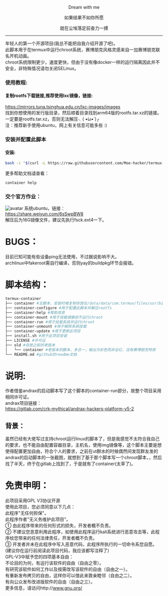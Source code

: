 <p align="center">Dream with me</p>         
<p align="center">如果结果不如你所愿</p>
<p align="center">就在尘埃落定前奋力一搏</p>        

-----------      
年轻人的第一个开源项目(我总不能把自我介绍开源了吧)。      
此脚本用于在termux中运行chroot系统，赛博朋克风格灵感来自一加赛博朋克联名开机动画。     
chroot系统限制更少，速度更快，但由于没有像docker一样的运行隔离因此并不安全，非特殊情况请勿关闭SELinux。      
### 使用教程:    

#### 复制rootfs下载链接,推荐使用lxc镜像，链接:     
https://mirrors.tuna.tsinghua.edu.cn/lxc-images/images      
找到你想使用的发行版目录，然后顺着目录找到arm64版的rootfs.tar.xz的链接。        
一定要是rootfs.tar.xz，否则无法解压╮( •́ω•̀ )╭        
注：推荐新手使用ubuntu，网上有关信息可能多些 :)      
### 安装并配置此脚本            
#### 安装:
```sh
bash -c "$(curl -L https://raw.githubusercontent.com/Moe-hacker/termux-container/main/install.sh)"
```
更多帮助文档请查看：
```sh
container help
```
### 交个官方作业：      
![avatar](https://github.com/Moe-hacker/termux-container/raw/main/.Screenshots/screenshot.jpg)
系统ubuntu，链接：      
https://share.weiyun.com/6sSwpBW8      
解压后为16G镜像文件，建议先执行fsck.ext4一下。     
# BUGS：      
目前已知可能有些设备ping无法使用，不过据说影响不大。      
archlinux中fakeroot需自行编译，否则yay的buildpkg环节会报错。      
# 脚本结构：      
```sh
termux-container
├── container #主脚本，安装时被复制存放在/data/data/com.termux/files/usr/bin中，调用termux-container目录中的子脚本，执行时会自动获取root权限
├── container-configure #用于配置此脚本并解压rootfs
├── container-help #帮助信息
├── container-mount #用于挂载镜像但不运行chroot
├── container-run #用于挂载系统并运行chroot
├── container-unmount #用于解除系统挂载
├── container-update #用于更新此项目
├── install.sh #用于此项目安装
├── LICENSE #许可证
├── old #存放之前的老版本
│   └── container #老版本的脚本，多合一，输出为彩色而非全红，没有赛博朋克特效
└── README.md #github的readme文档
```
# 说明:            
作者借鉴andrax的启动脚本写了这个脚本的container-run部分，故整个项目采用相同许可证。      
andrax项目链接：      
https://gitlab.com/crk-mythical/andrax-hackers-platform-v5-2      
## 背景：
虽然已经有大佬写过支持chroot运行linux的脚本了，但是我感觉不太符合我自己的要求，也不能自由配置容器目录，主机名，使用img镜像等，这个脚本主要是想使得配置更加自由，符合个人的要求，之前在ut群水的时候偶然间发现群友发的andrax的启动脚本的一张截图，就想到了基于那个脚本写一个chroot脚本，，然后找了半天，终于在gitlab上找到了，于是就有了container(太草了)。
# 免责申明：        
此项目采用GPL V3协议开源          
使用此项目，您必须同意以下几点：          
此程序"无任何担保"。       
此程序作者"无义务维护此项目"。      
① 由此程序带来的任何形式的损失，开发者概不负责。      
② 不建议您恶意利用此程序，如使用此程序运行kali系统进行恶意攻击等，此程序给您带来的任何法律责任，开发者概不负责。      
③ 开发者并未在此程序中写入恶意代码，此程序所执行的一切命令系您自愿。      
(建议你在运行前阅读此项目代码，我应该都写注释了)      
GPL-V3中赋予您的四项基本自由：      
不论目的为何，有运行该软件的自由（自由之零）。      
有研究该软件如何工作以及按需改写该软件的自由（自由之一）。    
有重新发布拷贝的自由，这样你可以借此来敦亲睦邻（自由之二）。      
有向公众发布改进版软件的自由（自由之三）。      
更多信息，请访问http://www.gnu.org/      
